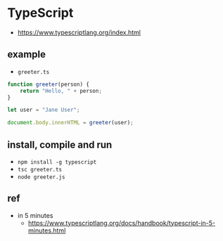 # TypeScript
* https://www.typescriptlang.org/index.html

## example
* `greeter.ts`

```typescript
function greeter(person) {
    return "Hello, " + person;
}

let user = "Jane User";

document.body.innerHTML = greeter(user);
```

## install, compile and run
* `npm install -g typescript`
* `tsc greeter.ts`
* `node greeter.js`

## ref
* in 5 minutes
  * https://www.typescriptlang.org/docs/handbook/typescript-in-5-minutes.html
